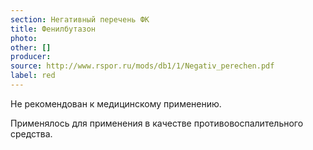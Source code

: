 ```yaml
---
section: Негативный перечень ФК
title: Фенилбутазон
photo:
other: []
producer:
source: http://www.rspor.ru/mods/db1/1/Negativ_perechen.pdf
label: red
---
```


Не рекомендован к медицинскому применению.

Применялось для применения в качестве противовоспалительного средства.
